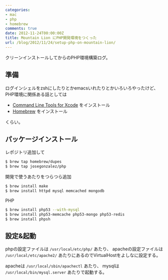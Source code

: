 ```yaml
---
categories:
- mac
- php
- homebrew
comments: true
date: 2012-11-24T00:00:00Z
title: Mountain Lion にPHP開発環境をつくった
url: /blog/2012/11/24/setup-php-on-mountain-lion/
---
```


クリーンインストールしてからのPHP環境構築ログ。

<!--more-->

## 準備

ログインシェルをzshにしたりとかemacsいれたりとかいろいろやったけど、
PHP環境に関係ある話としては

* [Command Line Tools for Xcode](https://developer.apple.com/downloads/index.action) をインストール
* [Homebrew](http://mxcl.github.com/homebrew/) をインストール

くらい。

## パッケージインストール

レポジトリ追加して

``` sh
$ brew tap homebrew/dupes
$ brew tap josegonzalez/php
```

開発で使うあたりをつらつら追加

``` sh
$ brew install make
$ brew install httpd mysql memcached mongodb
```

PHP

``` sh
$ brew install php53 --with-mysql
$ brew install php53-memcache php53-mongo php53-redis
$ brew install phpsh
```

## 設定&起動

phpの設定ファイルは `/usr/local/etc/php/` あたり、
apacheの設定ファイルは `/usr/local/etc/apache2/` あたりにあるのでVirtualHostをよしなに設定する。

apacheは `/usr/local/sbin/apachectl` あたり、
mysqlは `/usr/local/bin/mysql.server` あたりで起動する。
